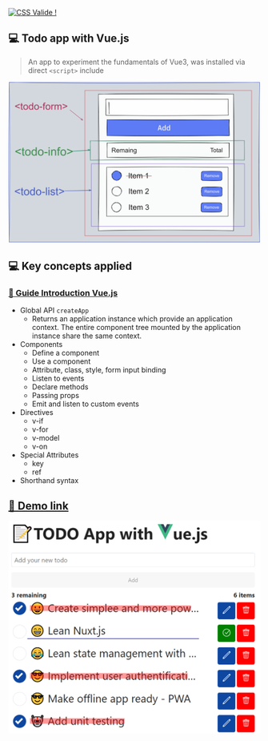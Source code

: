 <p>
    <a href="https://jigsaw.w3.org/css-validator/validator?uri=https://sfinx13.github.io/todo-app-vuejs" target="_blank">
        <img style="border:0;width:88px;height:31px"
            src="https://jigsaw.w3.org/css-validator/images/vcss"
            alt="CSS Valide !" />
    </a>
</p>
       
## 💻 Todo app with Vue.js

> An app to experiment the fundamentals of Vue3, was installed via direct ``<script>`` include

<img src="assets/images/wireframe.png" alt="Prototype" width="600"/>

## 💻 Key concepts applied

### [📗 Guide Introduction Vue.js](https://v3.vuejs.org/guide/introduction.html)

* Global API `createApp`
    * Returns an application instance which provide an application context. The entire component tree mounted by the application instance share the same context.
* Components
    - Define a component
    - Use a component
    - Attribute, class, style, form input binding
    - Listen to events
    - Declare methods
    - Passing props
    - Emit and listen to custom events
* Directives
    - v-if
    - v-for
    - v-model
    - v-on
* Special Attributes
    - key
    - ref
* Shorthand syntax

## [🚀 Demo link](https://sfinx13.github.io/todo-app-vuejs/)
<img src="https://github.com/sfinx13/todo-app-vuejs/raw/main/assets/images/screen-ui.png" alt="Screenshot" width="600"/>

